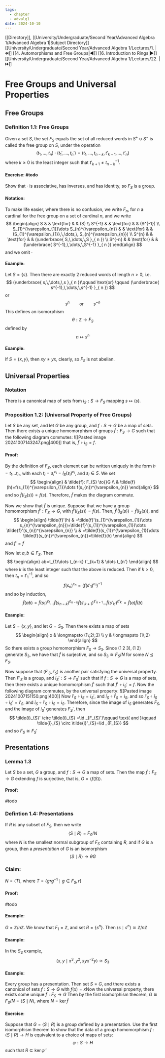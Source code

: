 ```yaml
---
tags:
  - chapter
  - advalg1
date: 2024-10-10
---
```

[[Directory]], [[University/Undergraduate/Second Year/Advanced Algebra 1/Advanced Algebra 1|Subject Directory]]
[[University/Undergraduate/Second Year/Advanced Algebra 1/Lectures/1. |🞀🞀]] [[4. Automorphisms and Free Groups|◀]] [[6. Introduction to Rings|▶]] [[University/Undergraduate/Second Year/Advanced Algebra 1/Lectures/22. |🞂🞂]]
# Free Groups and Universal Properties
## Free Groups
### Definition 1.1: Free Groups
Given a set ${} S {}$, the set ${} F_{S} {}$ equals the set of all reduced words in ${} S^{+} \cup S^{-} {}$ is called the free group on ${} S$, under the operation 
$$
(t_{1},\,\dots,\,t_{n})\cdot (t_{1}',\,\dots,\,t_{n}')=(t_{1},\,\dots,\,t_{n-k},\, t'_{k+1},\,\dots,\,t'_{n})
$$
where ${} k\geq 0$ is the least integer such that ${} t'_{k+1}\neq t_{n-k}^{-1} {}$.
#### Exercise: #todo 
Show that $\cdot$ is associative, has inverses, and has identity, so $F_{S}$ is a group.
#### Notation:
To make life easier, where there is no confusion, we write ${} F_{n}$, for ${} n {}$ a cardinal for the free group on a set of cardinal $n$, and we write
$$
\begin{align}
S  & &  \text{for}  &   & (S) \\
S^{-1}  & &  \text{for}  &   & (S^{-1}) \\
S_{1}^{\varepsilon_{1}}\dots S_{n}^{\varepsilon_{n}}  & &  \text{for}  &   & (S_{1}^{\varepsilon_{1}},\,\dots,\, S_{n}^{\varepsilon_{n}}) \\
S^{n} &  & \text{for}  &  & (\underbrace{ S,\,\dots,\,S }_{ n }) \\
S^{-n} &  & \text{for}  &  & (\underbrace{ S^{-1},\,\dots,\,S^{-1} }_{ n })
\end{align}
$$
and we omit $\cdot {}$
#### Example:
Let ${} S=\{ s \} {}$. Then there are exactly $2$ reduced words of length $n>0 {}$, i.e.
$$
(\underbrace{ s,\,\dots,\,s }_{ n })\qquad \text{or} \qquad (\underbrace{ s^{-1},\,\dots,\,s^{-1} }_{ n })
$$
or
$$
s^{n} \qquad \text{or} \qquad s^{-n}
$$
This defines an isomorphism
$$
\theta:\mathbb{Z} \to{}F_{S}
$$
defined by
$$
n \mapsto  s^{n}
$$
#### Example:
If ${} S=\{ x,\, y \} {}$, then ${} xy \neq yx {}$, clearly, so ${} F_{S} {}$ is not abelian.
## Universal Properties
### Notation
There is a canonical map of sets from ${} i_{S}:S\to{}F_{S} {}$ mapping ${} s \mapsto (s) {}$.
### Proposition 1.2: (Universal Property of Free Groups)
Let $S$ be any set, and let $G$ be any group, and $f:S\to{}G {}$ be a map of *sets*. Then there exists a unique homomorphism of groups ${} \tilde{f}: F_{S}\to{}G {}$ such that the following diagram commutes:
![[Pasted image 20241007143247.png|400]]
that is, ${} \tilde{f} \circ  i_{S}=f {}$.
#### Proof:
By the definition of $F_{S}$, each element can be written uniquely in the form ${} h=t_{1}\dots t_{n} {}$, with each ${} t_{i}=s_{i}^{\varepsilon_{i}}=i_{S}(s_{i})^{\varepsilon_{i}} {}$, and ${} s_{i} \in S {}$. We set
$$
\begin{align}
 &  \tilde{f}:  F_{S}  \to{}G   \\
 & \tilde{f} (h)=f(s_{1})^{\varepsilon_{1}}\dots f(s_{n})^{\varepsilon_{n}}
 \end{align}
$$
and so ${} \tilde{f}(i_{S}(s))=f(s) {}$. Therefore, ${} \tilde{f} {}$ makes the diagram commute. 

Now we show that ${} \tilde{f} {}$ is unique. Suppose that we have a group homomorphism ${} \tilde{f}':F_{S}\to{}G {}$, with ${} \tilde{f}'(i_{S}(s))=f(s) {}$. Then, ${} \tilde{f}'(i_{S}(s))=\tilde{f}(i_{S}(s)) {}$, and 
$$
\begin{align}
 \tilde{f}'(h) & =\tilde{f}'(s_{1}^{\varepsilon_{1}}\dots s_{n}^{\varepsilon_{n}})=\tilde{f}'(s_{1})^{\varepsilon_{1}}\dots \tilde{f}'(s_{n})^{\varepsilon_{n}}  \\
  & =\tilde{f}(s_{1})^{\varepsilon_{1}}\dots \tilde{f}(s_{n})^{\varepsilon_{n}}=\tilde{f}(h)
 \end{align}
$$
and ${} \tilde{f}'=\tilde{f} {}$

Now let ${} a,\, b \in F_{S} {}$. Then 
$$
\begin{align}
ab=t_{1}\dots t_{n-k} t'_{k+1} & \dots t_{n'}
\end{align}
$$
where $k {}$ is the least integer such that the above is reduced. Then if ${} k>0 {}$, then ${} t_{n}=t'^{-1}_{1} {}$, and so
$$
f(s_{n})^{\varepsilon_{n}}=(f({s'_{1}})^{\varepsilon_{1}})^{-1}
$$
and so by induction, 
$$
\tilde{f}(ab)=\tilde{f}(s_{1})^{\varepsilon_{1}}\dots \tilde{f}(s_{n-k})^{\varepsilon_{n-k}}\tilde{f}(s'_{k+1})^{\varepsilon'_{k+1}}\dots \tilde{f}(s'_{k'})^{\varepsilon'_{k'}}=\tilde{f}(a)\tilde{f}(b)
$$
#### Example:
Let ${} S=\{ x,\, y \} {}$, and let ${} G=S_{3} {}$. Then there exists a map of sets 
$$
\begin{align}
x & \longmapsto (1\;2\;3) \\
y & \longmapsto (1\;2)
\end{align}
$$
So there exists a group homomorphism ${} F_{S}\to{}S_{3} {}$. Since ${} (1\;2\;3),\, (1\;2) {}$ generate ${} S_{3}$, we have that ${} \tilde{f} {}$ is surjective, and so ${} S_{3} \cong F_{S} /N {}$ for some ${} N \trianglelefteq F_{S} {}$.

Now suppose that ${} (F'_{S},\, i'_{S}) {}$ is another pair satisfying the universal property. Then $F'_{S} {}$ is a group, and ${} i_{S}':S\to{}F_{S}' {}$ such that if ${} f:S\to{}G {}$ is a map of sets, then there exists a unique homomorphism ${} \tilde{f}' {}$ such that ${} \tilde{f}' \circ  i_{S}'=f {}$. Now the following diagram commutes, by the universal property:
![[Pasted image 20241007151150.png|400]]
Now ${} \tilde{i}'_{S} \circ i_{S}=i_{S}' {}$, and ${} \tilde{i}_{S} \circ  i'_{S}=i_{S} {}$, and so ${} \tilde{i}'_{S} \circ  \tilde{i}_{S} \circ  i_{S}'=i'_{S} {}$, and ${} \tilde{i}_{S} \circ  \tilde{i}'_{S} \circ  i_{S}=i_{S} {}$. Therefore, since the image of $i_{S}$ generates $F_{S}$, and the image of $i_{S}' {}$ generates $F_{S}' {}$, then 
$$
\tilde{i}_{S}' \circ  \tilde{i}_{S} =\id _{F_{S}'}\qquad \text{ and }\qquad \tilde{i}_{S} \circ \tilde{i}'_{S}=\id _{F_{S}}
$$
and so ${} F_{S}\cong F_{S}' {}$
## Presentations
### Lemma 1.3
Let $S$ be a set, $G$ a group, and ${} f: S\to{}G {}$ a map of sets. Then the map ${} \tilde{f}: F_{S}\to{}G {}$ extending $f$ is surjective, that is, ${} G=\langle f(S) \rangle  {}$. 
#### Proof:
#todo 
### Defintion 1.4: Presentations
If ${} R$ is any subset of ${} F_{S} {}$, then we write 
$$
\langle S \mid R \rangle =F_{S} / N
$$
where $N$ is the smallest normal subgroup of $F_{S}$ containing $R {}$, and if $G {}$ is a group, then a *presentation* of $G {}$ is an isomorphism
$$
\langle S \mid R \rangle \to{\theta}G
$$
### Claim:
${} N=\langle T \rangle  {}$, where ${} T=\{ grg^{-1} \mid  g \in F_{S},\, r \} {}$
#### Proof:
#todo 
#### Example:
${} G=\mathbb{Z} / n \mathbb{Z} {}$. We know that ${} F_{1}=\mathbb{Z} {}$, and set ${} R=\{ s^{n} \} {}$. Then ${} \langle s \mid s^{n} \rangle \cong \mathbb{Z} / n\mathbb{Z} {}$
#### Example:
In the ${} S_{3}$ example, 
$$
\langle x,\, y \mid  x^{3},\, y^{2},\, xyx^{-2}y \rangle \cong S_{3}
$$
#### Example:
Every group has a presentation. Then set $S=G {}$, and there exists a canonical of sets ${} f: S\to{}G {}$ with ${} f(x)=x {}$Now the universal property, there exists some unique ${} \tilde{f}:F_{S}\to{}G {}$ Then by the first isomorphism theorem, ${} G \cong F_{S} /N =\langle S \mid N \rangle  {}$, where ${} N=\ker \tilde{f} {}$
#### Exercise:
Suppose that ${} G=\langle S \mid R \rangle  {}$ is a group defined by a presentation. Use the first isomorphism theorem to show that the data of a group homomorphism ${} f: \langle S \mid  R \rangle \to{}H {}$ is equivalent to a choice of maps of sets:
$$
\varphi : S\to{}H
$$
such that ${} R \subseteq  \ker \tilde{\varphi} {}$ 